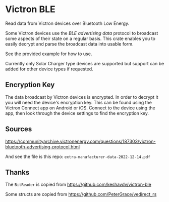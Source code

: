 # Victron BLE

Read data from Victron devices over Bluetooth Low Energy.

Some Victron devices use the _BLE advertising data_ protocol to broadcast some aspects of their state on a regular basis. This crate enables you to easily decrypt and parse the broadcast data into usable form.

See the provided example for how to use.

Currently only Solar Charger type devices are supported but support can be added for other device types if requested.

## Encryption Key

The data broadcast by Victron devices is encrypted. In order to decrypt it you will need the device's encryption key. This can be found using the Victron Connect app on Android or iOS. Connect to the device using the app, then look through the device settings to find the encryption key.

## Sources

https://communityarchive.victronenergy.com/questions/187303/victron-bluetooth-advertising-protocol.html

And see the file is this repo: `extra-manufacturer-data-2022-12-14.pdf`

## Thanks

The `BitReader` is copied from https://github.com/keshavdv/victron-ble

Some structs are copied from https://github.com/PeterGrace/vedirect_rs